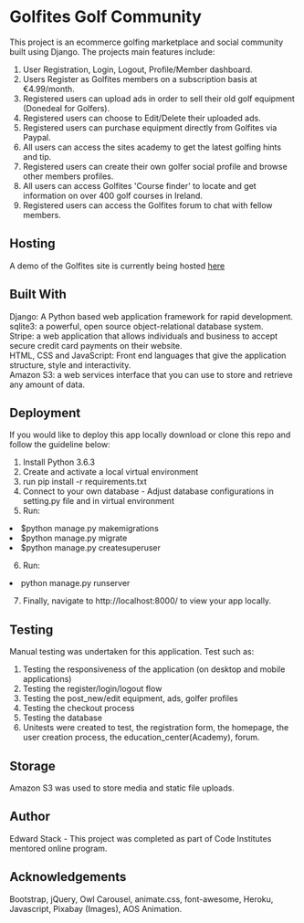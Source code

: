 <h1>Golfites Golf Community</h1>
This project is an ecommerce golfing marketplace and social community built using Django. The projects main features include:

1. User Registration, Login, Logout, Profile/Member dashboard.
2. Users Register as Golfites members on a subscription basis at €4.99/month.
2. Registered users can upload ads in order to sell their old golf equipment (Donedeal for Golfers).
3. Registered users can choose to Edit/Delete their uploaded ads.
4. Registered users can purchase equipment directly from Golfites via Paypal.
5. All users can access the sites academy to get the latest golfing hints and tip.
6. Registered users can create their own golfer social profile and browse other members profiles.
7. All users can access Golfites 'Course finder' to locate and get information on over 400 golf courses in Ireland.
8. Registered users can access the Golfites forum to chat with fellow members.

<h2>Hosting</h2>
A demo of the Golfites site is currently being hosted <a href="https://golfites-golf-community.herokuapp.com">here</a>

<h2>Built With</h2>
Django: A Python based web application framework for rapid development.
<br>
sqlite3: a powerful, open source object-relational database system.
<br>
Stripe: a web application that allows individuals and business to accept secure credit card payments on their website.
<br>
HTML, CSS and JavaScript: Front end languages that give the application structure, style and interactivity.
<br>
Amazon S3: a web services interface that you can use to store and retrieve any amount of data. 

<h2>Deployment</h2>

If you would like to deploy this app locally download or clone this repo and follow the guideline below:

1. Install Python 3.6.3
2. Create and activate a local virtual environment
3. run pip install -r requirements.txt
4. Connect to your own database - Adjust database configurations in setting.py file and in virtual environment
5. Run:
<li>$python manage.py makemigrations</li>
<li>$python manage.py migrate</li>
<li>$python manage.py createsuperuser</li>

6. Run: 
<li>python manage.py runserver</li>

7. Finally, navigate to http://localhost:8000/ to view your app locally.

<h2>Testing</h2>

Manual testing was undertaken for this application. Test such as:

1. Testing the responsiveness of the application (on desktop and mobile applications)
2. Testing the register/login/logout flow
3. Testing the post_new/edit equipment, ads, golfer profiles
4. Testing the checkout process
5. Testing the database
6. Unitests were created to test, the registration form, the homepage, the user creation process, the education_center(Academy), forum.

<h2>Storage</h2>

Amazon S3 was used to store media and static file uploads.

<h2>Author</h2>

Edward Stack - This project was completed as part of Code Institutes mentored online program.

<h2>Acknowledgements</h2>
Bootstrap, jQuery, Owl Carousel, animate.css, font-awesome, Heroku, Javascript, Pixabay (Images), AOS Animation.
